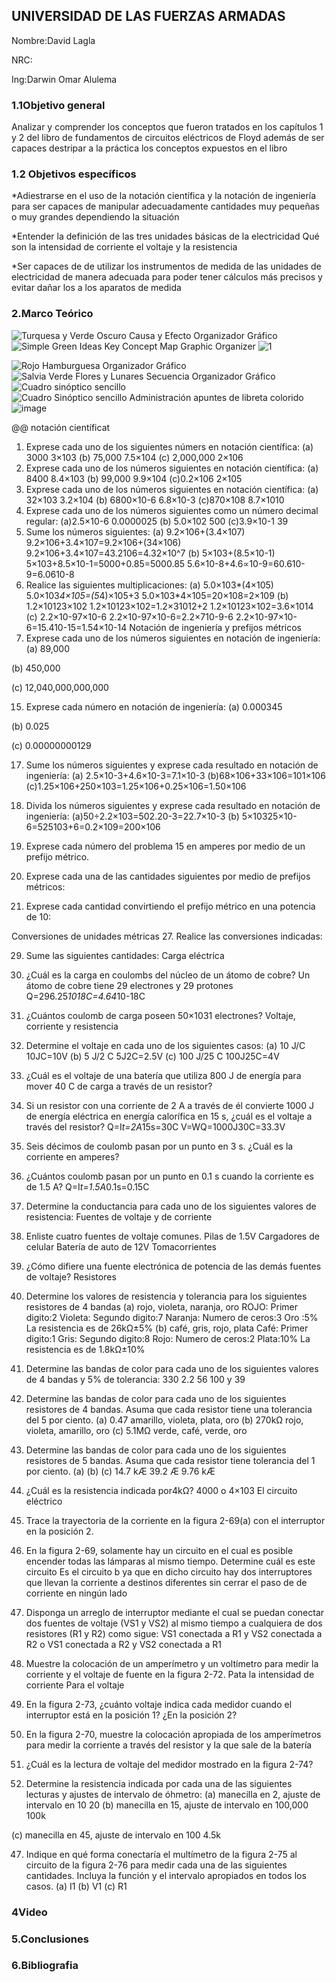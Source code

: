 ## UNIVERSIDAD DE LAS FUERZAS ARMADAS

Nombre:David Lagla

NRC:

Ing:Darwin Omar Alulema


### 1.1Objetivo general

Analizar y comprender los conceptos que fueron tratados en los capítulos 1 y 2 del libro de fundamentos de circuitos eléctricos de Floyd además de ser capaces destripar a la práctica los conceptos expuestos en el libro

### 1.2 Objetivos específicos 

*Adiestrarse en el uso de la notación científica y la notación de ingeniería para ser capaces de manipular adecuadamente cantidades muy pequeñas o muy grandes dependiendo la situación

*Entender la definición de las tres unidades básicas de la electricidad Qué son la intensidad de corriente el voltaje y la resistencia

*Ser capaces de de utilizar los instrumentos de medida de las unidades de electricidad de manera adecuada para poder tener cálculos más precisos y evitar dañar los a los aparatos de medida

### 2.Marco Teórico
![Turquesa y Verde Oscuro Causa y Efecto Organizador Gráfico](https://user-images.githubusercontent.com/116814386/201002756-4f012e00-6b9e-418e-b992-6c4befa45b97.png)
![Simple Green Ideas Key Concept Map Graphic Organizer](https://user-images.githubusercontent.com/116814386/201003173-76f3f36f-c94e-4e8b-851f-5902f8f664cc.png)
![1](https://user-images.githubusercontent.com/116814386/201004893-3f3075c8-60d3-4684-a679-1347694e7e09.jpg)

![Rojo Hamburguesa Organizador Gráfico](https://user-images.githubusercontent.com/116814386/201003251-32ae6f57-2d0f-46f4-b679-5c42357d3893.png)
![Salvia Verde Flores y Lunares Secuencia Organizador Gráfico](https://user-images.githubusercontent.com/116814386/201003993-992c096d-bf54-445c-a966-b78b6d21f865.png)
![Cuadro sinóptico sencillo](https://user-images.githubusercontent.com/116814386/201004262-a6bbfcfc-0a55-41af-8c1d-aeaa3e67647d.png)
![Cuadro Sinóptico sencillo Administración apuntes de libreta colorido](https://user-images.githubusercontent.com/116814386/201004606-cd6f9b45-3df0-4906-abff-b20573c2cce2.png)
![image](https://user-images.githubusercontent.com/116814386/201002380-a54985eb-ebab-48eb-966d-ac9da1f8a099.png)



@@
notación científicat
1. Exprese cada uno de los siguientes númers en notación científica:
(a) 3000
3×103
(b) 75,000
7.5×104
(c) 2,000,000
2×106
3. Exprese cada uno de los números siguientes en notación científica:
(a) 8400 
8.4×103
(b) 99,000 
9.9×104
(c)0.2×106
2×105
5. Exprese cada uno de los números siguientes en notación científica:
(a) 32×103
3.2×104
 (b) 6800×10-6
6.8×10-3
 (c)870×108
8.7×1010
7. Exprese cada uno de los números siguientes como un número decimal regular:
(a)2.5×10-6
0.0000025
(b) 5.0×102
500
(c)3.9×10-1
39
9. Sume los números siguientes:
(a) 9.2×106+(3.4×107)
9.2×106+3.4×107=9.2×106+(34×106)
9.2×106+3.4×107=43.2106=4.32×10^7
(b) 5×103+(8.5×10-1)
5×103+8.5×10-1=5000+0.85=5000.85
5.6×10-8+4.6∝10-9=60.610-9=6.0610-8
11. Realice las siguientes multiplicaciones:
(a) 5.0×103*(4×105)
5.0×103*4×105=(5*4)×105+3
5.0×103*4×105=20×108=2×109
(b) 1.2×10123×102
1.2×10123×102=1.2×31012+2
1.2×10123×102=3.6×1014
(c) 2.2×10-97×10-6
2.2×10-97×10-6=2.2×710-9-6
2.2×10-97×10-6=15.410-15=1.54×10-14
Notación de ingeniería y prefijos métricos
13. Exprese cada uno de los números siguientes en notación de ingeniería:
(a) 89,000 

(b) 450,000 

(c) 12,040,000,000,000

15. Exprese cada número en notación de ingeniería:
(a) 0.000345 

(b) 0.025 

(c) 0.00000000129

17. Sume los números siguientes y exprese cada resultado en notación de ingeniería:
(a) 2.5×10-3+4.6×10-3=7.1×10-3
(b)68×106+33×106=101×106
(c)1.25×106+250×103=1.25×106+0.25×106=1.50×106
19. Divida los números siguientes y exprese cada resultado en notación de ingeniería: 
(a)50÷2.2×103=502.20-3=22.7×10-3
(b) 5×10325×10-6=525103+6=0.2×109=200×106
21. Exprese cada número del problema 15 en amperes por medio de un prefijo métrico.

23. Exprese cada una de las cantidades siguientes por medio de prefijos métricos:
 
25. Exprese cada cantidad convirtiendo el prefijo métrico en una potencia de 10:
 
Conversiones de unidades métricas
27. Realice las conversiones indicadas:


29. Sume las siguientes cantidades:
Carga eléctrica
1. ¿Cuál es la carga en coulombs del núcleo de un átomo de cobre?
Un átomo de cobre tiene 29 electrones y 29 protones 
Q=296.25*1018C=4.64*10-18C

3. ¿Cuántos coulomb de carga poseen 50×1031 electrones?
Voltaje, corriente y resistencia
5. Determine el voltaje en cada uno de los siguientes casos:
(a) 10 J/C 
10JC=10V
 (b) 5 J/2 C 
5J2C=2.5V
(c) 100 J/25 C
100J25C=4V
7. ¿Cuál es el voltaje de una batería que utiliza 800 J de energía para mover 40 C de carga a través de un resistor?
9. Si un resistor con una corriente de 2 A a través de él convierte 1000 J de energía eléctrica en energía calorífica en 15 s, ¿cuál es el voltaje a través del resistor?
Q=I*t=2A*15s=30C
V=WQ=1000J30C=33.3V
11. Seis décimos de coulomb pasan por un punto en 3 s. ¿Cuál es la corriente en amperes?
13. ¿Cuántos coulomb pasan por un punto en 0.1 s cuando la corriente es de 1.5 A?
Q=I*t=1.5A*0.1s=0.15C
15. Determine la conductancia para cada uno de los siguientes valores de resistencia:
Fuentes de voltaje y de corriente
17. Enliste cuatro fuentes de voltaje comunes.
Pilas de 1.5V
Cargadores de celular
Batería de auto de 12V
Tomacorrientes
19. ¿Cómo difiere una fuente electrónica de potencia de las demás fuentes de voltaje?
Resistores

21. Determine los valores de resistencia y tolerancia para los siguientes resistores de 4 bandas
(a) rojo, violeta, naranja, oro 
ROJO: Primer digito:2
Violeta: Segundo digito:7
Naranja: Numero de ceros:3
Oro :5%
La resistencia es de 26kΩ±5%
(b) café, gris, rojo, plata
Café: Primer digito:1
Gris: Segundo digito:8
Rojo: Numero de ceros:2
Plata:10%
La resistencia es de 1.8kΩ±10%
23. Determine las bandas de color para cada uno de los siguientes valores de 4 bandas y 5% de
tolerancia: 330 2.2 56 100 y 39
25. Determine las bandas de color para cada uno de los siguientes resistores de 4 bandas. Asuma que cada resistor tiene una tolerancia del 5 por ciento.
(a) 0.47
amarillo, violeta, plata, oro
 (b) 270kΩ
 rojo, violeta, amarillo, oro
(c) 5.1MΩ
verde, café, verde, oro
27. Determine las bandas de color para cada uno de los siguientes resistores de 5 bandas. Asuma que cada resistor tiene tolerancia del 1 por ciento.
(a) (b) (c) 14.7 kÆ 39.2 Æ 9.76 kÆ
29. ¿Cuál es la resistencia indicada por4kΩ?
4000 o 4×103
El circuito eléctrico
31. Trace la trayectoria de la corriente en la figura 2-69(a) con el interruptor en la posición 2.
33. En la figura 2-69, solamente hay un circuito en el cual es posible encender todas las lámparas al mismo tiempo. Determine cuál es este circuito
Es el circuito b ya que en dicho circuito hay dos interruptores que llevan la corriente a destinos diferentes sin cerrar el paso de de corriente en ningún lado

35. Disponga un arreglo de interruptor mediante el cual se puedan conectar dos fuentes de voltaje (VS1 y VS2) al mismo tiempo a cualquiera de dos resistores (R1 y R2) como sigue: 
VS1 conectada a R1 y VS2 conectada a R2 o 
VS1 conectada a R2 y VS2 conectada a R1
37. Muestre la colocación de un amperímetro y un voltímetro para medir la corriente y el voltaje de fuente en la figura 2-72.
Pata la intensidad de corriente                                     Para el voltaje

39. En la figura 2-73, ¿cuánto voltaje indica cada medidor cuando el interruptor está en la posición 1? ¿En la posición 2?

41. En la figura 2-70, muestre la colocación apropiada de los amperímetros para medir la corriente a través del resistor y la que sale de la batería


43. ¿Cuál es la lectura de voltaje del medidor mostrado en la figura 2-74?

45. Determine la resistencia indicada por cada una de las siguientes lecturas y ajustes de intervalo de óhmetro: 
(a) manecilla en 2, ajuste de intervalo en 10 
20
(b) manecilla en 15, ajuste de intervalo en 100,000 
100k

(c) manecilla en 45, ajuste de intervalo en 100
4.5k

47. Indique en qué forma conectaría el multímetro de la figura 2-75 al circuito de la figura 2-76 para medir cada una de las siguientes cantidades. Incluya la función y el intervalo apropiados en todos los casos. 
(a) I1 (b) V1 (c) R1
### 4Video

### 5.Conclusiones

### 6.Bibliografia
